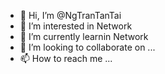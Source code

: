 - 👋 Hi, I’m @NgTranTanTai
- 👀 I’m interested in  Network
- 🌱 I’m currently learnin  Network
- 💞️ I’m looking to collaborate on ...
- 📫 How to reach me ...

<!---
NgTranTanTai/NgTranTanTai is a ✨ special ✨ repository because its `README.md` (this file) appears on your GitHub profile.
You can click the Preview link to take a look at your changes.
--->
